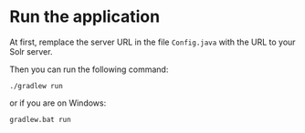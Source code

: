 # Run the application
At first, remplace the server URL in the file `Config.java` with the URL to your Solr server.

Then you can run the following command:
```
./gradlew run
```
or if you are on Windows:
```
gradlew.bat run
```